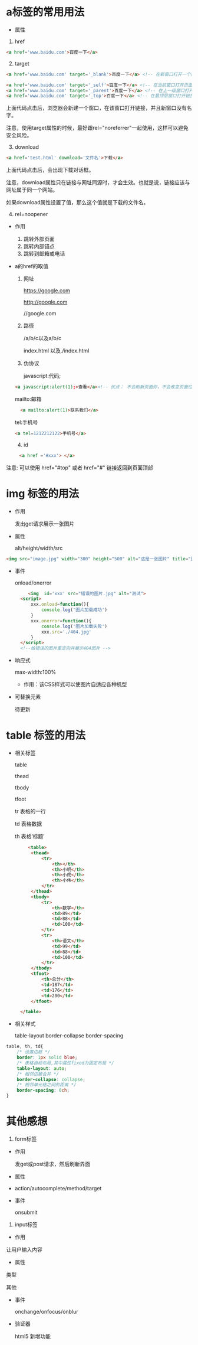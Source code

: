 # a标签的常用用法

* 属性
  

1. href
   
```html
<a href='www.baidu.com'>百度一下</a>
```
   2. target
   ```html
<a href='www.baidu.com' target='_blank'>百度一下</a> <!-- 在新窗口打开一个新的页面-->

<a href='www.baidu.com' target='_self'>百度一下</a> <!-- 在当前窗口打开页面，默认值-->
<a href='www.baidu.com' target='_parent'>百度一下</a> <!-- 在上一级窗口打开，通常用于从父串口打开子窗口，或者<iframe>里面的链接-->
<a href='www.baidu.com' target='_top'>百度一下</a> <!-- 在最顶层窗口打开链接-->
```
  上面代码点击后，浏览器会新建一个窗口，在该窗口打开链接，并且新窗口没有名字。

注意，使用target属性的时候，最好跟rel="noreferrer"一起使用，这样可以避免安全风险。

  3. download
   ```html
   <a href='test.html' dowmload='文件名'>下载</a>
   ```
上面代码点击后，会出现下载对话框。

注意，download属性只在链接与网址同源时，才会生效。也就是说，链接应该与网址属于同一个网站。

如果download属性设置了值，那么这个值就是下载的文件名。

  4. rel=noopener

* 作用
  
  1. 跳转外部页面
  2. 跳转内部锚点
  3. 跳转到邮箱或电话
   
* a的href的取值
  
  1. 网址

     https://google.com

     http://google.com

     //google.com

   2. 路径
   
      /a/b/c以及a/b/c

      index.html 以及./index.html

  3. 伪协议
   
      javascript:代码;
    ```html
    <a javascript:alert(1);>查看</a><!-- 优点： 不会刷新页面你，不会改变页面位置。-->
    ```
     
     mailto:邮箱
     ```html
       <a mailto:alert(1)>联系我们</a>
     ```
     
     tel:手机号

     ```html
     <a tel=1212212122>手机号</a>
     ```
  4. id
```html
     <a href ='#xxx'> </a> 
```
注意: 可以使用 href="#top" 或者 href="#" 链接返回到页面顶部

# img 标签的用法

* 作用
  
  发出get请求展示一张图片

* 属性
  
  alt/height/width/src

```html
<img src="image.jpg" width="300" height="500" alt="这是一张图片" title="图片名字"> <!-- src属性可以接受本地图片路径也可以接受网络图片路径；width可以设置图片宽度；height可以设置图片高度；alt可以在图片无法正常率显示下做出对图片的相应的提示，如果图片可以正常显示则无法显示文字提示，提高用户体验度；title为图片加上悬浮框提示-->
```
* 事件
  
  onload/onerror

  ```html
       <img  id='xxx' src="错误的图片.jpg" alt="测试">
    <script>
        xxx.onload=function(){
            console.log('图片加载成功')
        }
        xxx.onerror=function(){
            console.log('图片加载失败')
            xxx.src='./404.jpg'
        }
    </script> 
    <!--给错误的图片重定向并展示404图片 -->
  ```
* 响应式
  
  max-width:100%
  * 作用：该CSS样式可以使图片自适应各种机型
* 可替换元素
  
  待更新
# table 标签的用法

* 相关标签
  
  table

  thead 

  tbody  

  tfoot

  tr  表格的一行

  td  表格数据

  th  表格‘标题’

  ```html
       <table>
        <thead> 
            <tr>
                <th></th>
                <th>小明</th>
                <th>小虎</th>
                <th>小伟</th>
            </tr>
        </thead>
        <tbody>
            <tr>
                <th>数学</th>
                <td>89</td>
                <td>88</td>
                <td>100</td>
            </tr>
            <tr>
                <th>语文</th>
                <td>99</td>
                <td>88</td>
                <td>100</td>
            </tr>
        </tbody>
        <tfoot>
            <th>总分</th>
            <td>187</td>
            <td>176</td>
            <td>200</td>
        </tfoot>

    </table>
  ```


* 相关样式
  
  table-layout
  border-collapse
  border-spacing

```css
table, th, td{
    /* 设置边框 */
    border: 1px solid blue; 
    /* 表格自动布局,其中属性fixed为固定布局 */
    table-layout: auto; 
    /* 相邻边被合并 */
    border-collapse: collapse;
    /* 相邻单元格之间的距离 */
    border-spacing: 0ch;
}
```

# 其他感想

1. form标签

* 作用
  
    发get或post请求，然后刷新界面

* 属性
* 
   action/autocomplete/method/target

* 事件

   onsubmit

1. input标签
   
 * 作用
  
  让用户输入内容

  * 属性
  
   类型
   

   其他


* 事件
  
  onchange/onfocus/onblur

* 验证器
  
  html5 新增功能
  
  